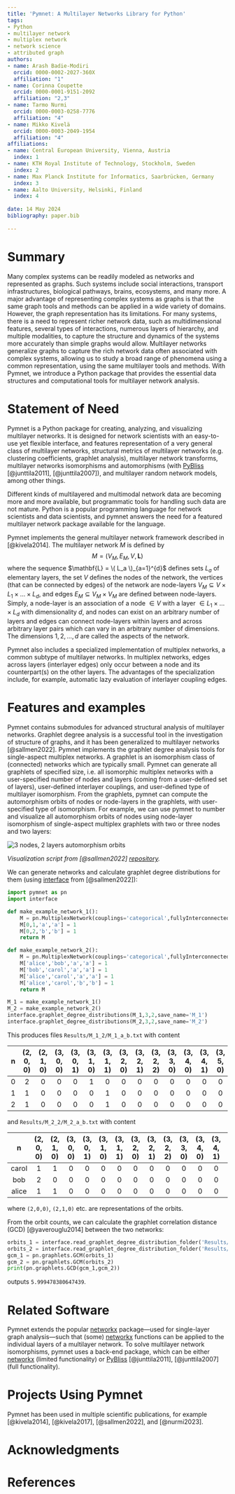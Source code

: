 ```yaml
---
title: 'Pymnet: A Multilayer Networks Library for Python'
tags:
- Python
- multilayer network
- multiplex network
- network science
- attributed graph
authors:
- name: Arash Badie-Modiri
  orcid: 0000-0002-2027-360X
  affiliation: "1"
- name: Corinna Coupette
  orcid: 0000-0001-9151-2092
  affiliation: "2,3"
- name: Tarmo Nurmi
  orcid: 0000-0003-0258-7776
  affiliation: "4"
- name: Mikko Kivelä
  orcid: 0000-0003-2049-1954
  affiliation: "4" 
affiliations:
- name: Central European University, Vienna, Austria
  index: 1
- name: KTH Royal Institute of Technology, Stockholm, Sweden
  index: 2
- name: Max Planck Institute for Informatics, Saarbrücken, Germany
  index: 3
- name: Aalto University, Helsinki, Finland
  index: 4
  
date: 14 May 2024
bibliography: paper.bib
 
---
```


# Summary

Many complex systems can be readily modeled as networks and represented as graphs. 
Such systems include social interactions, transport infrastructures, biological pathways, brains, ecosystems, and many more. 
A major advantage of representing complex systems as graphs is that the same graph tools and methods can be applied in a wide variety of domains. 
However, the graph representation has its limitations. 
For many systems, there is a need to represent richer network data, such as multidimensional features, several types of interactions, numerous layers of hierarchy, and multiple modalities, to capture the structure and dynamics of the systems more accurately than simple graphs would allow. 
Multilayer networks generalize graphs to capture the rich network data often associated with complex systems, allowing us to study a broad range of phenomena using a common representation, using the same multilayer tools and methods. 
With Pymnet, we introduce a Python package that provides the essential data structures and computational tools for multilayer network analysis.

# Statement of Need

Pymnet is a Python package for creating, analyzing, and visualizing multilayer networks. It is designed for network scientists with an easy-to-use yet flexible interface, and features representation of a very general class of multilayer networks, structural metrics of multilayer networks (e.g. clustering coefficients, graphlet analysis), multilayer network transforms, multilayer networks isomorphisms and automorphisms (with [PyBliss](http://www.tcs.hut.fi/Software/bliss/) [@junttila2011], [@junttila2007]), and multilayer random network models, among other things.

Different kinds of multilayered and multimodal network data are becoming more and more available, but programmatic tools for handling such data are not mature. Python is a popular programming language for network scientists and data scientists, and pymnet answers the need for a featured multilayer network package available for the language.

Pymnet implements the general multilayer network framework described in [@kivela2014]. The multilayer network $M$ is defined by
$$M = (V_M, E_M, V, \mathbf{L})$$
where the sequence $\mathbf{L} = \( L_a \)_{a=1}^{d}$ defines sets $L_a$ of elementary layers, the set $V$ defines the nodes of the network, the vertices (that can be connected by edges) of the network are node-layers $V_M \subseteq{V \times L_1 \times ... \times L_d}$, and edges $E_M \subseteq V_M \times V_M$ are defined between node-layers. Simply, a node-layer is an association of a node $\in V$ with a layer $\in L_1 \times ... \times L_d$ with dimensionality $d$, and nodes can exist on an arbitrary number of layers and edges can connect node-layers within layers and across arbitrary layer pairs which can vary in an arbitrary number of dimensions. The dimensions $1,2,...,d$ are called the aspects of the network.

Pymnet also includes a specialized implementation of multiplex networks, a common subtype of multilayer networks. In multiplex networks, edges across layers (interlayer edges) only occur between a node and its counterpart(s) on the other layers. The advantages of the specialization include, for example, automatic lazy evaluation of interlayer coupling edges.

# Features and examples

Pymnet contains submodules for advanced structural analysis of multilayer networks. Graphlet degree analysis is a successful tool in the investigation of structure of graphs, and it has been generalized to multilayer networks [@sallmen2022]. Pymnet implements the graphlet degree analysis tools for single-aspect multiplex networks. A graphlet is an isomorphism class of (connected) networks which are typically small. Pymnet can generate all graphlets of specified size, i.e. all isomorphic multiplex networks with a user-specified number of nodes and layers (coming from a user-defined set of layers), user-defined interlayer couplings, and user-defined type of multilayer isomorphism. From the graphlets, pymnet can compute the automorphism orbits of nodes or node-layers in the graphlets, with user-specified type of isomorphism. For example, we can use pymnet to number and visualize all automorphism orbits of nodes using node-layer isomorphism of single-aspect multiplex graphlets with two or three nodes and two layers:

![3 nodes, 2 layers automorphism orbits](https://github.com/mnets/pymnet/blob/publication/paper/figs/l2_n3.png?raw=true "Automorphism orbits of nodes with node-layer isomorphism")

_Visualization script from [@sallmen2022] [repository](https://github.com/bolozna/multiplex-graphlet-analysis/blob/master/visualization.py)._

We can generate networks and calculate graphlet degree distributions for them (using [interface](https://github.com/bolozna/multiplex-graphlet-analysis/blob/master/interface.py) from [@sallmen2022]):

```python
import pymnet as pn
import interface

def make_example_network_1():
    M = pn.MultiplexNetwork(couplings='categorical',fullyInterconnected=True)
    M[0,1,'a','a'] = 1
    M[0,2,'b','b'] = 1
    return M

def make_example_network_2():
    M = pn.MultiplexNetwork(couplings='categorical',fullyInterconnected=True)
    M['alice','bob','a','a'] = 1
    M['bob','carol','a','a'] = 1
    M['alice','carol','a','a'] = 1
    M['alice','carol','b','b'] = 1
    return M

M_1 = make_example_network_1()
M_2 = make_example_network_2()
interface.graphlet_degree_distributions(M_1,3,2,save_name='M_1')
interface.graphlet_degree_distributions(M_2,3,2,save_name='M_2')
```

This produces files `Results/M_1_2/M_1_a_b.txt` with content

n|(2, 0, 0)|(2, 1, 0)|(3, 0, 0)|(3, 0, 1)|(3, 1, 0)|(3, 1, 1)|(3, 2, 0)|(3, 2, 1)|(3, 2, 2)|(3, 3, 0)|(3, 4, 0)|(3, 4, 1)|(3, 5, 0)|(3, 5, 1)|(3, 6, 0)|(3, 6, 1)|(3, 7, 0)|(3, 7, 2)|(3, 8, 0)|(3, 8, 1)|(3, 9, 0)
:-:|:-------:|:-------:|:-------:|:-------:|:-------:|:-------:|:-------:|:-------:|:-------:|:-------:|:-------:|:-------:|:-------:|:-------:|:-------:|:-------:|:-------:|:-------:|:-------:|:-------:|:-------:
0|2|0|0|0|1|0|0|0|0|0|0|0|0|0|0|0|0|0|0|0|0
1|1|0|0|0|0|1|0|0|0|0|0|0|0|0|0|0|0|0|0|0|0
2|1|0|0|0|0|1|0|0|0|0|0|0|0|0|0|0|0|0|0|0|0

and `Results/M_2_2/M_2_a_b.txt` with content

n|(2, 0, 0)|(2, 1, 0)|(3, 0, 0)|(3, 0, 1)|(3, 1, 0)|(3, 1, 1)|(3, 2, 0)|(3, 2, 1)|(3, 2, 2)|(3, 3, 0)|(3, 4, 0)|(3, 4, 1)|(3, 5, 0)|(3, 5, 1)|(3, 6, 0)|(3, 6, 1)|(3, 7, 0)|(3, 7, 2)|(3, 8, 0)|(3, 8, 1)|(3, 9, 0)
:-:|:-------:|:-------:|:-------:|:-------:|:-------:|:-------:|:-------:|:-------:|:-------:|:-------:|:-------:|:-------:|:-------:|:-------:|:-------:|:-------:|:-------:|:-------:|:-------:|:-------:|:-------:
carol|1|1|0|0|0|0|0|0|0|0|0|0|0|1|0|0|0|0|0|0|0
bob|2|0|0|0|0|0|0|0|0|0|0|0|1|0|0|0|0|0|0|0|0
alice|1|1|0|0|0|0|0|0|0|0|0|0|0|1|0|0|0|0|0|0|0

where `(2,0,0)`, `(2,1,0)` etc. are representations of the orbits.

From the orbit counts, we can calculate the graphlet correlation distance (GCD) [@yaverouglu2014] between the two networks:

```python
orbits_1 = interface.read_graphlet_degree_distribution_folder('Results/M_1_2')
orbits_2 = interface.read_graphlet_degree_distribution_folder('Results/M_2_2')
gcm_1 = pn.graphlets.GCM(orbits_1)
gcm_2 = pn.graphlets.GCM(orbits_2)
print(pn.graphlets.GCD(gcm_1,gcm_2))
```

outputs `5.999478380647439`.

# Related Software

Pymnet extends the popular [networkx](https://networkx.org/) package—used for single-layer graph analysis—such that (some) [networkx](https://networkx.org/) functions can be applied to the individual layers of a multilayer network. To solve multilayer network isomorphisms, pymnet uses a back-end package, which can be either [networkx](https://networkx.org/) (limited functionality) or [PyBliss](http://www.tcs.hut.fi/Software/bliss/) [@junttila2011], [@junttila2007] (full functionality).

# Projects Using Pymnet

Pymnet has been used in multiple scientific publications, for example [@kivela2014], [@kivela2017], [@sallmen2022], and [@nurmi2023].

# Acknowledgments

# References

